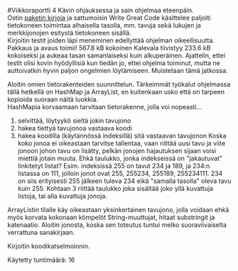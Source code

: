 #Viikkoraportti 4
Kävin ohjauksessa ja sain ohjelmaa eteenpäin.  
Ostin [paketin kirjoja](https://www.humblebundle.com/books/joy-of-coding-book-bundle) ja sattumoisin Write Great Code käsittelee paljolti tietokoneen toimintaa alhaisella tasolla, mm. tavuja sekä lukujen ja merkkijonojen esitystä tietokoneen sisällä.  
Kirjoitin testit joiden läpi meneminen edellyttää ohjelman oikeellisuutta.  
Pakkaus ja avaus toimii! 567.8 kB kokoinen Kalevala tiivistyy 233.6 kB kokoiseksi ja aukeaa tasan samanlaiseksi kuin alkuperäinen. Ajattelin, ettei testit olisi kovin hyödyllisiä kun tiedän jo, ettei ohjelma toiminut, mutta ne auttoivatkin hyvin paljon ongelmien löytämiseen. Muistetaan tämä jatkossa.

Aloitin omien tietorakenteiden suunnittelun. Tärkeimmät työkalut ohjelmassa tällä hetkellä on HashMap ja ArrayList, en kuitenkaan usko että on tarpeen kopioida suoraan näitä luokkia.  
HashMapia korvaamaan tarvitaan tietorakenne, jolla voi nopeasti...
1. selvittää, löytyykö sieltä jokin tavujono
2. hakea tiettyä tavujonoa vastaava koodi
3. hakea koodilla (käytännössä indeksillä) sitä vastaavan tavujonon
Koska koko jonoa ei oikeastaan tarvitse tallentaa, vaan riittää uusi tavu ja viite jonoon johon tavu on lisätty, pelkän jonojen hajautuksen sijaan voisi miettiä jotain muuta. Ehkä taulukko, jonka indekseissä on "jakautuvat" linkitetyt listat? Esim. indeksissä 255 on tavut 234 ja 189, ja 234:n listassa on 111, jolloin jonot ovat 255, 255234, 255189, 255234111. 234 on siis erityisesti 255 jälkeen tuleva 234 eikä "samalla tasolla" oleva tavu kuin 255. Kohtaan 3 riittää taulukko joka sisältää joko yllä kuvattuja listoja, tai alla kuvattuja jonoja.

ArrayListin tilalle käy oikeastaan yksinkertainen tavujono, jolla voidaan ehkä myös korvata kokonaan kömpelöt String-muuttujat, hitaat substringit ja katenaatio. Aloitin jonosta, koska sen toteutus tuntui melko suoraviivaiselta verrattuna sanakirjaan.

Kirjoitin koodikatselmoinnin.

Käytetty tuntimäärä: 16